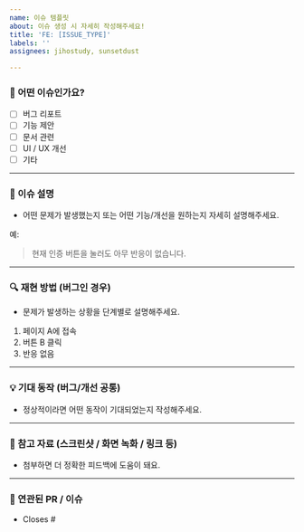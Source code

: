 ```yaml
---
name: 이슈 템플릿
about: 이슈 생성 시 자세히 작성해주세요!
title: 'FE: [ISSUE_TYPE]'
labels: ''
assignees: jihostudy, sunsetdust

---
```


### 🌱 어떤 이슈인가요?
- [ ] 버그 리포트
- [ ] 기능 제안
- [ ] 문서 관련
- [ ] UI / UX 개선
- [ ] 기타

---

### 🌱 이슈 설명
- 어떤 문제가 발생했는지 또는 어떤 기능/개선을 원하는지 자세히 설명해주세요.

예:
> 현재 인증 버튼을 눌러도 아무 반응이 없습니다.  

---

### 🔍 재현 방법 (버그인 경우)
- 문제가 발생하는 상황을 단계별로 설명해주세요.

1. 페이지 A에 접속
2. 버튼 B 클릭
3. 반응 없음

---

### 💡 기대 동작 (버그/개선 공통)
- 정상적이라면 어떤 동작이 기대되었는지 작성해주세요.

---

### 📸 참고 자료 (스크린샷 / 화면 녹화 / 링크 등)
- 첨부하면 더 정확한 피드백에 도움이 돼요.

---

### 🔗 연관된 PR / 이슈
- Closes #
